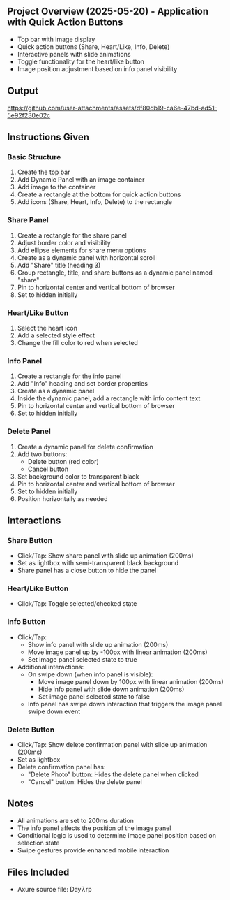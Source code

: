 ## Project Overview (2025-05-20) - Application with Quick Action Buttons
- Top bar with image display
- Quick action buttons (Share, Heart/Like, Info, Delete)
- Interactive panels with slide animations
- Toggle functionality for the heart/like button
- Image position adjustment based on info panel visibility 

## Output
https://github.com/user-attachments/assets/df80db19-ca6e-47bd-ad51-5e92f230e02c

## Instructions Given

### Basic Structure
1. Create the top bar
2. Add Dynamic Panel with an image container
3. Add image to the container
4. Create a rectangle at the bottom for quick action buttons
5. Add icons (Share, Heart, Info, Delete) to the rectangle

### Share Panel
1. Create a rectangle for the share panel
2. Adjust border color and visibility
3. Add ellipse elements for share menu options
4. Create as a dynamic panel with horizontal scroll
5. Add "Share" title (heading 3)
6. Group rectangle, title, and share buttons as a dynamic panel named "share"
7. Pin to horizontal center and vertical bottom of browser
8. Set to hidden initially

### Heart/Like Button
1. Select the heart icon
2. Add a selected style effect
3. Change the fill color to red when selected

### Info Panel
1. Create a rectangle for the info panel
2. Add "Info" heading and set border properties
3. Create as a dynamic panel
4. Inside the dynamic panel, add a rectangle with info content text
5. Pin to horizontal center and vertical bottom of browser
6. Set to hidden initially

### Delete Panel
1. Create a dynamic panel for delete confirmation
2. Add two buttons:
   - Delete button (red color)
   - Cancel button
3. Set background color to transparent black
4. Pin to horizontal center and vertical bottom of browser
5. Set to hidden initially
6. Position horizontally as needed

## Interactions

### Share Button
- Click/Tap: Show share panel with slide up animation (200ms)
- Set as lightbox with semi-transparent black background
- Share panel has a close button to hide the panel

### Heart/Like Button
- Click/Tap: Toggle selected/checked state

### Info Button
- Click/Tap:
  - Show info panel with slide up animation (200ms)
  - Move image panel up by -100px with linear animation (200ms)
  - Set image panel selected state to true
- Additional interactions:
  - On swipe down (when info panel is visible):
    - Move image panel down by 100px with linear animation (200ms)
    - Hide info panel with slide down animation (200ms)
    - Set image panel selected state to false
  - Info panel has swipe down interaction that triggers the image panel swipe down event

### Delete Button
- Click/Tap: Show delete confirmation panel with slide up animation (200ms)
- Set as lightbox
- Delete confirmation panel has:
  - "Delete Photo" button: Hides the delete panel when clicked
  - "Cancel" button: Hides the delete panel

## Notes
- All animations are set to 200ms duration
- The info panel affects the position of the image panel
- Conditional logic is used to determine image panel position based on selection state
- Swipe gestures provide enhanced mobile interaction

## Files Included
- Axure source file: Day7.rp